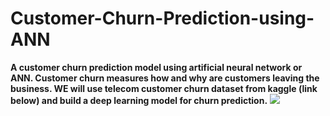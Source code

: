 # Customer-Churn-Prediction-using-ANN
**A customer churn prediction model using artificial neural network or ANN. Customer churn measures how and why are customers leaving the business. WE will use telecom customer churn dataset from kaggle (link below) and build a deep learning model for churn prediction.**
<img src="![image](https://user-images.githubusercontent.com/75678695/139784407-f2b45112-a46a-40bc-b587-b49a6059ac64.png)">
